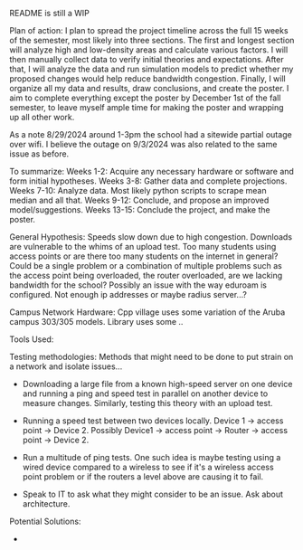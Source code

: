 README is still a WIP


Plan of action:
I plan to spread the project timeline across the full 15 weeks of the semester, most likely into three sections. The first and longest section will analyze high and low-density areas and calculate various factors. I will then manually collect data to verify initial theories and expectations. After that, I will analyze the data and run simulation models to predict whether my proposed changes would help reduce bandwidth congestion. Finally, I will organize all my data and results, draw conclusions, and create the poster. I aim to complete everything except the poster by December 1st of the fall semester, to leave myself ample time for making the poster and wrapping up all other work.

As a note 8/29/2024 around 1-3pm the school had a sitewide partial outage over wifi.
I believe the outage on 9/3/2024 was also related to the same issue as before.

To summarize:
Weeks 1-2: Acquire any necessary hardware or software and form initial hypotheses.
Weeks 3-8: Gather data and complete projections.
Weeks 7-10: Analyze data. Most likely python scripts to scrape mean median and all that.
Weeks 9-12: Conclude, and propose an improved model/suggestions.
Weeks 13-15: Conclude the project, and make the poster.

General Hypothesis: Speeds slow down due to high congestion. Downloads are vulnerable to the whims of an upload test.
Too many students using access points or are there too many students on the internet in general?
Could be a single problem or a combination of multiple problems such as the access point being overloaded, the router overloaded, are we lacking bandwidth for the school?
Possibly an issue with the way eduroam is configured. Not enough ip addresses or maybe radius server...?

Campus Network Hardware:
Cpp village uses some variation of the Aruba campus 303/305 models.
Library uses some ..

Tools Used:

Testing methodologies:
Methods that might need to be done to put strain on a network and isolate issues...
- Downloading a large file from a known high-speed server on one device and running a ping and speed test in parallel on another device to measure changes. Similarly, testing this theory with an upload test.

- Running a speed test between two devices locally. Device 1 -> access point -> Device 2. Possibly Device1 -> access point -> Router -> access point -> Device 2.

- Run a multitude of ping tests.
  One such idea is maybe testing using a wired device compared to a wireless to see if it's a wireless access point problem or if the routers a level above are causing it to fail.

- Speak to IT to ask what they might consider to be an issue. Ask about architecture.

Potential Solutions:

- 
